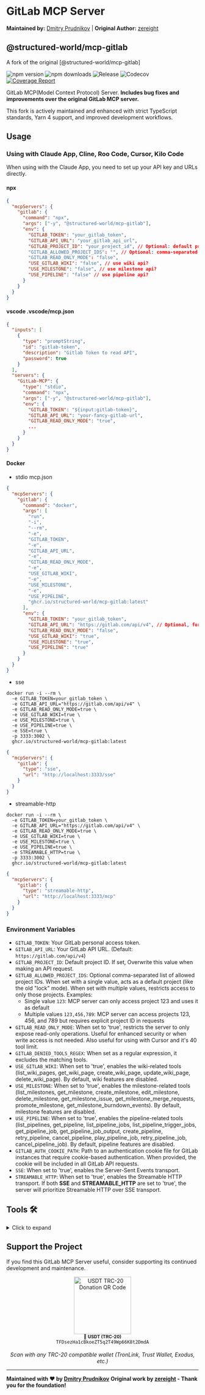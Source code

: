 # GitLab MCP Server

**Maintained by:** [Dmitry Prudnikov](https://github.com/polaz) | **Original Author:** [zereight](https://github.com/zereight)

## @structured-world/mcp-gitlab

A fork of the original [@structured-world/mcp-gitlab]

![npm version](https://img.shields.io/npm/v/@structured-world/gitlab-mcp)
![npm downloads](https://img.shields.io/npm/dm/@structured-world/gitlab-mcp)
![Release](https://github.com/structured-world/gitlab-mcp/workflows/Release/badge.svg)
![Codecov](https://codecov.io/gh/structured-world/gitlab-mcp/branch/main/graph/badge.svg)
[![Coverage Report](https://img.shields.io/badge/Coverage-Live%20Report-brightgreen?logo=github)](https://structured-world.github.io/gitlab-mcp/coverage/)

GitLab MCP(Model Context Protocol) Server. **Includes bug fixes and improvements over the original GitLab MCP server.**

This fork is actively maintained and enhanced with strict TypeScript standards, Yarn 4 support, and improved development workflows.

## Usage

### Using with Claude App, Cline, Roo Code, Cursor, Kilo Code

When using with the Claude App, you need to set up your API key and URLs directly.

#### npx

```json
{
  "mcpServers": {
    "gitlab": {
      "command": "npx",
      "args": ["-y", "@structured-world/mcp-gitlab"],
      "env": {
        "GITLAB_TOKEN": "your_gitlab_token",
        "GITLAB_API_URL": "your_gitlab_api_url",
        "GITLAB_PROJECT_ID": "your_project_id", // Optional: default project
        "GITLAB_ALLOWED_PROJECT_IDS": "", // Optional: comma-separated list of allowed project IDs
        "GITLAB_READ_ONLY_MODE": "false",
        "USE_GITLAB_WIKI": "false", // use wiki api?
        "USE_MILESTONE": "false", // use milestone api?
        "USE_PIPELINE": "false" // use pipeline api?
      }
    }
  }
}
```

#### vscode .vscode/mcp.json

```json
{
  "inputs": [
    {
      "type": "promptString",
      "id": "gitlab-token",
      "description": "Gitlab Token to read API",
      "password": true
    }
  ],
  "servers": {
    "GitLab-MCP": {
      "type": "stdio",
      "command": "npx",
      "args": ["-y", "@structured-world/mcp-gitlab"],
      "env": {
        "GITLAB_TOKEN": "${input:gitlab-token}",
        "GITLAB_API_URL": "your-fancy-gitlab-url",
        "GITLAB_READ_ONLY_MODE": "true",
        ...
      }
    }
  }
}
```

#### Docker

- stdio mcp.json

```json
{
  "mcpServers": {
    "gitlab": {
      "command": "docker",
      "args": [
        "run",
        "-i",
        "--rm",
        "-e",
        "GITLAB_TOKEN",
        "-e",
        "GITLAB_API_URL",
        "-e",
        "GITLAB_READ_ONLY_MODE",
        "-e",
        "USE_GITLAB_WIKI",
        "-e",
        "USE_MILESTONE",
        "-e",
        "USE_PIPELINE",
        "ghcr.io/structured-world/mcp-gitlab:latest"
      ],
      "env": {
        "GITLAB_TOKEN": "your_gitlab_token",
        "GITLAB_API_URL": "https://gitlab.com/api/v4", // Optional, for self-hosted GitLab
        "GITLAB_READ_ONLY_MODE": "false",
        "USE_GITLAB_WIKI": "true",
        "USE_MILESTONE": "true",
        "USE_PIPELINE": "true"
      }
    }
  }
}
```

- sse

```shell
docker run -i --rm \
  -e GITLAB_TOKEN=your_gitlab_token \
  -e GITLAB_API_URL="https://gitlab.com/api/v4" \
  -e GITLAB_READ_ONLY_MODE=true \
  -e USE_GITLAB_WIKI=true \
  -e USE_MILESTONE=true \
  -e USE_PIPELINE=true \
  -e SSE=true \
  -p 3333:3002 \
  ghcr.io/structured-world/mcp-gitlab:latest
```

```json
{
  "mcpServers": {
    "gitlab": {
      "type": "sse",
      "url": "http://localhost:3333/sse"
    }
  }
}
```

- streamable-http

```shell
docker run -i --rm \
  -e GITLAB_TOKEN=your_gitlab_token \
  -e GITLAB_API_URL="https://gitlab.com/api/v4" \
  -e GITLAB_READ_ONLY_MODE=true \
  -e USE_GITLAB_WIKI=true \
  -e USE_MILESTONE=true \
  -e USE_PIPELINE=true \
  -e STREAMABLE_HTTP=true \
  -p 3333:3002 \
  ghcr.io/structured-world/mcp-gitlab:latest
```

```json
{
  "mcpServers": {
    "gitlab": {
      "type": "streamable-http",
      "url": "http://localhost:3333/mcp"
    }
  }
}
```

### Environment Variables

- `GITLAB_TOKEN`: Your GitLab personal access token.
- `GITLAB_API_URL`: Your GitLab API URL. (Default: `https://gitlab.com/api/v4`)
- `GITLAB_PROJECT_ID`: Default project ID. If set, Overwrite this value when making an API request.
- `GITLAB_ALLOWED_PROJECT_IDS`: Optional comma-separated list of allowed project IDs. When set with a single value, acts as a default project (like the old "lock" mode). When set with multiple values, restricts access to only those projects. Examples:
  - Single value `123`: MCP server can only access project 123 and uses it as default
  - Multiple values `123,456,789`: MCP server can access projects 123, 456, and 789 but requires explicit project ID in requests
- `GITLAB_READ_ONLY_MODE`: When set to 'true', restricts the server to only expose read-only operations. Useful for enhanced security or when write access is not needed. Also useful for using with Cursor and it's 40 tool limit.
- `GITLAB_DENIED_TOOLS_REGEX`: When set as a regular expression, it excludes the matching tools.
- `USE_GITLAB_WIKI`: When set to 'true', enables the wiki-related tools (list_wiki_pages, get_wiki_page, create_wiki_page, update_wiki_page, delete_wiki_page). By default, wiki features are disabled.
- `USE_MILESTONE`: When set to 'true', enables the milestone-related tools (list_milestones, get_milestone, create_milestone, edit_milestone, delete_milestone, get_milestone_issue, get_milestone_merge_requests, promote_milestone, get_milestone_burndown_events). By default, milestone features are disabled.
- `USE_PIPELINE`: When set to 'true', enables the pipeline-related tools (list_pipelines, get_pipeline, list_pipeline_jobs, list_pipeline_trigger_jobs, get_pipeline_job, get_pipeline_job_output, create_pipeline, retry_pipeline, cancel_pipeline, play_pipeline_job, retry_pipeline_job, cancel_pipeline_job). By default, pipeline features are disabled.
- `GITLAB_AUTH_COOKIE_PATH`: Path to an authentication cookie file for GitLab instances that require cookie-based authentication. When provided, the cookie will be included in all GitLab API requests.
- `SSE`: When set to 'true', enables the Server-Sent Events transport.
- `STREAMABLE_HTTP`: When set to 'true', enables the Streamable HTTP transport. If both **SSE** and **STREAMABLE_HTTP** are set to 'true', the server will prioritize Streamable HTTP over SSE transport.

## Tools 🛠️

<details>
<summary>Click to expand</summary>

<!-- TOOLS-START -->

### Core Repository & Project Management
1. `create_repository` - Create a new GitLab project
2. `search_repositories` - Search for GitLab projects
3. `fork_repository` - Fork a GitLab project to your account or specified namespace
4. `get_project` - Get details of a specific project
5. `list_projects` - List projects accessible by the current user
6. `list_project_members` - List members of a GitLab project
7. `list_group_projects` - List projects in a GitLab group with filtering options
8. `get_repository_tree` - Get the repository tree for a GitLab project (list files and directories)

### File & Content Management
9. `get_file_contents` - Get the contents of a file or directory from a GitLab project
10. `create_or_update_file` - Create or update a single file in a GitLab project
11. `push_files` - Push multiple files to a GitLab project in a single commit
12. `create_branch` - Create a new branch in a GitLab project
13. `upload_markdown` - Upload a file to a GitLab project for use in markdown content
14. `download_attachment` - Download an uploaded file from a GitLab project by secret and filename

### Issues Management
15. `create_issue` - Create a new issue in a GitLab project
16. `list_issues` - List issues (default: created by current user only; use scope='all' for all accessible issues)
17. `my_issues` - List issues assigned to the authenticated user (defaults to open issues)
18. `get_issue` - Get details of a specific issue in a GitLab project
19. `update_issue` - Update an issue in a GitLab project
20. `delete_issue` - Delete an issue from a GitLab project
21. `list_issue_links` - List all issue links for a specific issue
22. `list_issue_discussions` - List discussions for an issue in a GitLab project
23. `get_issue_link` - Get a specific issue link
24. `create_issue_link` - Create an issue link between two issues
25. `delete_issue_link` - Delete an issue link
26. `create_note` - Create a new note (comment) to an issue or merge request
27. `update_issue_note` - Modify an existing issue thread note
28. `create_issue_note` - Add a new note to an existing issue thread

### Merge Requests & Code Review
29. `create_merge_request` - Create a new merge request in a GitLab project
30. `list_merge_requests` - List merge requests in a GitLab project with filtering options
31. `get_merge_request` - Get details of a merge request (Either mergeRequestIid or branchName must be provided)
32. `get_merge_request_diffs` - Get the changes/diffs of a merge request (Either mergeRequestIid or branchName must be provided)
33. `list_merge_request_diffs` - List merge request diffs with pagination support (Either mergeRequestIid or branchName must be provided)
34. `get_branch_diffs` - Get the changes/diffs between two branches or commits in a GitLab project
35. `update_merge_request` - Update a merge request (Either mergeRequestIid or branchName must be provided)
36. `merge_merge_request` - Merge a merge request in a GitLab project
37. `create_merge_request_thread` - Create a new thread on a merge request
38. `mr_discussions` - List discussion items for a merge request
39. `update_merge_request_note` - Modify an existing merge request thread note
40. `create_merge_request_note` - Add a new note to an existing merge request thread

### Draft Notes Management
41. `get_draft_note` - Get a single draft note from a merge request
42. `list_draft_notes` - List draft notes for a merge request
43. `create_draft_note` - Create a draft note for a merge request
44. `update_draft_note` - Update an existing draft note
45. `delete_draft_note` - Delete a draft note
46. `publish_draft_note` - Publish a single draft note
47. `bulk_publish_draft_notes` - Publish all draft notes for a merge request

### Labels Management
48. `list_labels` - List labels for a project
49. `get_label` - Get a single label from a project
50. `create_label` - Create a new label in a project
51. `update_label` - Update an existing label in a project
52. `delete_label` - Delete a label from a project

### Namespaces & Users
53. `list_namespaces` - List all namespaces available to the current user
54. `get_namespace` - Get details of a namespace by ID or path
55. `verify_namespace` - Verify if a namespace path exists
56. `get_users` - Get GitLab user details by usernames

### Commits & Repository History
57. `list_commits` - List repository commits with filtering options
58. `get_commit` - Get details of a specific commit
59. `get_commit_diff` - Get changes/diffs of a specific commit

### Events & Activity
60. `list_events` - List all events for the currently authenticated user
61. `get_project_events` - List all visible events for a specified project

### Wiki Management (when USE_GITLAB_WIKI=true)
62. `list_wiki_pages` - List wiki pages in a GitLab project
63. `get_wiki_page` - Get details of a specific wiki page
64. `create_wiki_page` - Create a new wiki page in a GitLab project
65. `update_wiki_page` - Update an existing wiki page in a GitLab project
66. `delete_wiki_page` - Delete a wiki page from a GitLab project

### Milestones Management (when USE_MILESTONE=true)
67. `list_milestones` - List milestones in a GitLab project with filtering options
68. `get_milestone` - Get details of a specific milestone
69. `create_milestone` - Create a new milestone in a GitLab project
70. `edit_milestone` - Edit an existing milestone in a GitLab project
71. `delete_milestone` - Delete a milestone from a GitLab project
72. `get_milestone_issue` - Get issues associated with a specific milestone
73. `get_milestone_merge_requests` - Get merge requests associated with a specific milestone
74. `promote_milestone` - Promote a milestone to the next stage
75. `get_milestone_burndown_events` - Get burndown events for a specific milestone
76. `list_group_iterations` - List group iterations with filtering options

### Pipeline & CI/CD Management (when USE_PIPELINE=true)
77. `list_pipelines` - List pipelines in a GitLab project with filtering options
78. `get_pipeline` - Get details of a specific pipeline in a GitLab project
79. `list_pipeline_jobs` - List all jobs in a specific pipeline
80. `list_pipeline_trigger_jobs` - List all trigger jobs (bridges) in a specific pipeline that trigger downstream pipelines
81. `get_pipeline_job` - Get details of a GitLab pipeline job number
82. `get_pipeline_job_output` - Get the output/trace of a GitLab pipeline job with optional pagination to limit context window usage
83. `create_pipeline` - Create a new pipeline for a branch or tag
84. `retry_pipeline` - Retry a failed or canceled pipeline
85. `cancel_pipeline` - Cancel a running pipeline
86. `play_pipeline_job` - Run a manual pipeline job
87. `retry_pipeline_job` - Retry a failed or canceled pipeline job
88. `cancel_pipeline_job` - Cancel a running pipeline job

### Work Items Management (when USE_WORKITEMS=true)
89. `get_project_workitem_types` - Get work item types for a project
90. `list_project_workitems` - List work items in a project
91. `create_project_workitem` - Create a new work item in a project
92. `get_project_workitem` - Get details of a work item
93. `update_project_workitem` - Update a work item
94. `delete_project_workitem` - Delete a work item

**Total: 94 Tools Available** (core tools always enabled, additional tools enabled via environment flags)

<!-- TOOLS-END -->

</details>

## Support the Project

If you find this GitLab MCP Server useful, consider supporting its continued development and maintenance.

<div align="center">
  <img src="assets/usdt-qr.svg" alt="USDT TRC-20 Donation QR Code" width="150" height="150">
  <br>
  <small>📱 <strong>USDT (TRC-20)</strong></small><br>
  <code>TFDsezHa1cBkoeZT5q2T49Wp66K8t2DmdA</code>
  <br><br>
  <em>Scan with any TRC-20 compatible wallet (TronLink, Trust Wallet, Exodus, etc.)</em>
</div>

---

**Maintained with ❤️ by [Dmitry Prudnikov](https://github.com/polaz)**
**Original work by [zereight](https://github.com/zereight) - Thank you for the foundation!**
